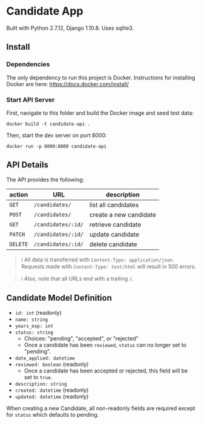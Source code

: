 # Candidate App

Built with Python 2.7.12, Django 1.10.8. Uses sqlite3.

## Install

### Dependencies

The only dependency to run this project is Docker. Instructions for installing Docker are here: https://docs.docker.com/install/

### Start API Server

First, navigate to this folder and build the Docker image and seed test data:

`docker build -t candidate-api .`

Then, start the dev server on port 8000:

`docker run -p 8000:8000 candidate-api`

## API Details

The API provides the following:

| action | URL | description |  
| ------ | --- | ----------- |  
| `GET` | `/candidates/` | list all candidates |
| `POST` | `/candidates/` | create a new candidate |
| `GET` | `/candidates/:id/` | retrieve candidate |
| `PATCH` | `/candidates/:id/` | update candidate |
| `DELETE` | `/candidates/:id/` | delete candidate |

> :information_source: All data is transferred with `Content-Type: application/json`. Requests made with `Content-Type: text/html` will result in 500 errors.

> :information_source: Also, note that all URLs end with a trailing `/`.

## Candidate Model Definition

* `id: int` (readonly)
* `name: string`
* `years_exp: int`
* `status: string`
  * Choices: "pending", "accepted", or "rejected"
  * Once a candidate has been `reviewed`, `status` can no longer set to "pending".
* `date_applied: datetime`
* `reviewed: boolean` (readonly)
  * Once a candidate has been accepted or rejected, this field will be set to `true`.
* `description: string`
* `created: datetime` (readonly)
* `updated: datetime` (readonly)

When creating a new Candidate, all non-readonly fields are required except for `status` which defaults to pending.
